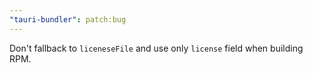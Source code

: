 ```yaml
---
"tauri-bundler": patch:bug
---
```


Don't fallback to `liceneseFile` and use only `license` field when building RPM.